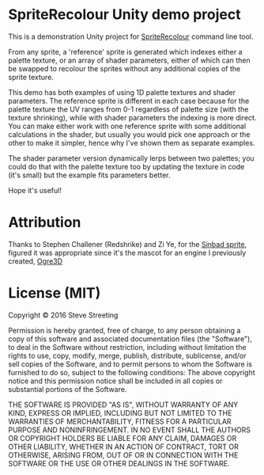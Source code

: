# SpriteRecolour Unity demo project

This is a demonstration Unity project for [SpriteRecolour](https://github.com/sinbad/spriterecolour)
command line tool.

From any sprite, a 'reference' sprite is generated which indexes either a
palette texture, or an array of shader parameters, either of which can then be
swapped to recolour the sprites without any additional copies of the sprite
texture.

This demo has both examples of using 1D palette textures and shader parameters.
The reference sprite is different in each case because for the palette
texture the UV ranges from 0-1 regardless of palette size (with the texture
shrinking), while with shader parameters the indexing is more direct. You
can make either work with one reference sprite with some additional calculations
in the shader, but usually you would pick one approach or the other to make it
simpler, hence why I've shown them as separate examples.

The shader parameter version dynamically lerps between two palettes; you could
do that with the palette texture too by updating the texture in code (it's small)
but the example fits parameters better.

Hope it's useful!

# Attribution

Thanks to Stephen Challener (Redshrike) and Zi Ye, for the [Sinbad sprite](http://opengameart.org/content/four-characters-my-lpc-entries), figured it was appropriate since it's the
mascot for an engine I previously created, [Ogre3D](http://ogre3d.org)

# License (MIT)

Copyright © 2016 Steve Streeting

Permission is hereby granted, free of charge, to any person obtaining a copy
of this software and associated documentation files (the "Software"), to deal
in the Software without restriction, including without limitation the rights
to use, copy, modify, merge, publish, distribute, sublicense, and/or sell
copies of the Software, and to permit persons to whom the Software is
furnished to do so, subject to the following conditions:
The above copyright notice and this permission notice shall be included in
all copies or substantial portions of the Software.

THE SOFTWARE IS PROVIDED "AS IS", WITHOUT WARRANTY OF ANY KIND, EXPRESS OR
IMPLIED, INCLUDING BUT NOT LIMITED TO THE WARRANTIES OF MERCHANTABILITY,
FITNESS FOR A PARTICULAR PURPOSE AND NONINFRINGEMENT. IN NO EVENT SHALL THE
AUTHORS OR COPYRIGHT HOLDERS BE LIABLE FOR ANY CLAIM, DAMAGES OR OTHER
LIABILITY, WHETHER IN AN ACTION OF CONTRACT, TORT OR OTHERWISE, ARISING FROM,
OUT OF OR IN CONNECTION WITH THE SOFTWARE OR THE USE OR OTHER DEALINGS IN
THE SOFTWARE.
